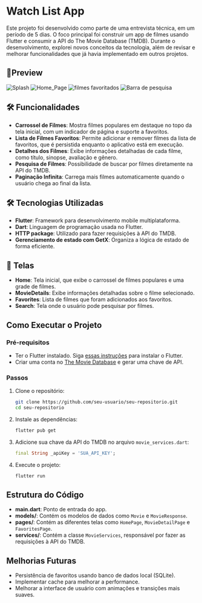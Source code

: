 
# Watch List App

Este projeto foi desenvolvido como parte de uma entrevista técnica, em um período de 5 dias. O foco principal foi construir um app de filmes usando Flutter e consumir a API do The Movie Database (TMDB). Durante o desenvolvimento, explorei novos conceitos da tecnologia, além de revisar e melhorar funcionalidades que já havia implementado em outros projetos.

## 📱Preview

![Splash](https://github.com/user-attachments/assets/4864cc3d-8142-4700-8770-bcaa743a9ee9)
![Home_Page](https://github.com/user-attachments/assets/e9ee094a-35b7-4f07-a78d-64ad85f8e510)
![filmes favoritados](https://github.com/user-attachments/assets/4703614f-d37f-498b-bafe-66397f6dcdf4)
![Barra de pesquisa](https://github.com/user-attachments/assets/ca33e74a-0c7d-479e-b531-f0fba9bf5025)



## 🛠️ Funcionalidades

- **Carrossel de Filmes**: Mostra filmes populares em destaque no topo da tela inicial, com um indicador de página e suporte a favoritos.
- **Lista de Filmes Favoritos**: Permite adicionar e remover filmes da lista de favoritos, que é persistida enquanto o aplicativo está em execução.
- **Detalhes dos Filmes**: Exibe informações detalhadas de cada filme, como título, sinopse, avaliação e gênero.
- **Pesquisa de Filmes**: Possibilidade de buscar por filmes diretamente na API do TMDB.
- **Paginação Infinita**: Carrega mais filmes automaticamente quando o usuário chega ao final da lista.
  
## 🛠️ Tecnologias Utilizadas

- **Flutter**: Framework para desenvolvimento mobile multiplataforma.
- **Dart**: Linguagem de programação usada no Flutter.
- **HTTP package**: Utilizado para fazer requisições à API do TMDB.
- **Gerenciamento de estado com GetX**: Organiza a lógica de estado de forma eficiente.
  
## 📱 Telas

- **Home**: Tela inicial, que exibe o carrossel de filmes populares e uma grade de filmes.
- **MovieDetails**: Exibe informações detalhadas sobre o filme selecionado.
- **Favorites**: Lista de filmes que foram adicionados aos favoritos.
- **Search**: Tela onde o usuário pode pesquisar por filmes.

## Como Executar o Projeto

### Pré-requisitos

- Ter o Flutter instalado. Siga [essas instruções](https://flutter.dev/docs/get-started/install) para instalar o Flutter.
- Criar uma conta no [The Movie Database](https://www.themoviedb.org/) e gerar uma chave de API.

### Passos

1. Clone o repositório:
   ```bash
   git clone https://github.com/seu-usuario/seu-repositorio.git
   cd seu-repositorio
   ```

2. Instale as dependências:
   ```bash
   flutter pub get
   ```

3. Adicione sua chave da API do TMDB no arquivo `movie_services.dart`:
   ```dart
   final String _apiKey = 'SUA_API_KEY';
   ```

4. Execute o projeto:
   ```bash
   flutter run
   ```

## Estrutura do Código

- **main.dart**: Ponto de entrada do app.
- **models/**: Contém os modelos de dados como `Movie` e `MovieResponse`.
- **pages/**: Contém as diferentes telas como `HomePage`, `MovieDetailPage` e `FavoritesPage`.
- **services/**: Contém a classe `MovieServices`, responsável por fazer as requisições à API do TMDB.

## Melhorias Futuras

- Persistência de favoritos usando banco de dados local (SQLite).
- Implementar cache para melhorar a performance.
- Melhorar a interface de usuário com animações e transições mais suaves.
